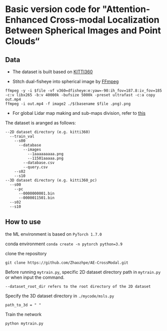 # Basic version code for "Attention-Enhanced Cross-modal Localization Between Spherical Images and Point Clouds“

## Data
- The dataset is built based on [KITTI360](https://www.cvlibs.net/datasets/kitti-360/)

- Stitch dual-fisheye into spherical image by [FFmpeg](https://ffmpeg.org/)

```
ffmpeg -y -i $file -vf v360=dfisheye:e:yaw=-90:ih_fov=187.8:iv_fov=185 -c:v libx265 -b:v 40000k -bufsize 5000k -preset ultrafast -c:a copy out.mp4
ffmpeg -i out.mp4 -f image2 ./$(basename $file .png).png
```

- For global Lidar map making and sub-maps division, refer to [this](https://github.com/Zhaozhpe/kitti360-map-python)

The dataset is aranged as follows:
```
--2D dataset directory (e.g. kitti360)
  --train_val
    --s00
      --database
        --images
          --1aaaaaaaaa.png
          --11501aaaaa.png
        --database.csv
        --query.csv
    --s02
    --s10
--3D dataset directory (e.g. kitti360_pc)
  --s00
    --pc
      --0000000001.bin
      --0000011501.bin
  --s02
  --s10
```

## How to use
the ML environment is based on `PyTorch 1.7.0`

conda environment
```conda create -n pytorch python=3.9 ```

clone the repository

```git clone https://github.com/Zhaozhpe/AE-CrossModal.git```

Before running `mytrain.py`, specific 2D dataset directory path in `mytrain.py` or when input the command.

```--dataset_root_dir refers to the root directory of the 2D dataset```

Specify the 3D dataset directory in `./mycode/msls.py`

```path_to_3d = " "```

Train the network

```python mytrain.py```

